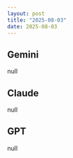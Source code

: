 ```yaml
---
layout: post
title: "2025-08-03"
date: 2025-08-03
---
```


## Gemini

null

## Claude

null

## GPT

null
